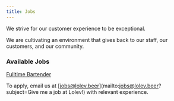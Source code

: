 ```yaml
---
title: Jobs
---
```

We strive for our customer experience to be exceptional.

We are cultivating an environment that gives back to our staff, our customers, and our community.

### Available Jobs

[Fulltime Bartender](/jobs/bartender)   

To apply, email us at [jobs@lolev.beer](mailto:jobs@lolev.beer?subject=Give me a job at Lolev!) with relevant experience.
